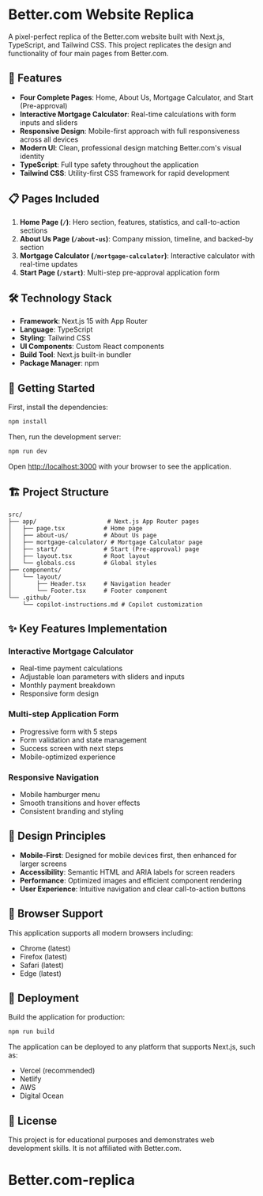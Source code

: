 # Better.com Website Replica

A pixel-perfect replica of the Better.com website built with Next.js, TypeScript, and Tailwind CSS. This project replicates the design and functionality of four main pages from Better.com.

## 🚀 Features

- **Four Complete Pages**: Home, About Us, Mortgage Calculator, and Start (Pre-approval)
- **Interactive Mortgage Calculator**: Real-time calculations with form inputs and sliders
- **Responsive Design**: Mobile-first approach with full responsiveness across all devices
- **Modern UI**: Clean, professional design matching Better.com's visual identity
- **TypeScript**: Full type safety throughout the application
- **Tailwind CSS**: Utility-first CSS framework for rapid development

## 📋 Pages Included

1. **Home Page (`/`)**: Hero section, features, statistics, and call-to-action sections
2. **About Us Page (`/about-us`)**: Company mission, timeline, and backed-by section  
3. **Mortgage Calculator (`/mortgage-calculator`)**: Interactive calculator with real-time updates
4. **Start Page (`/start`)**: Multi-step pre-approval application form

## 🛠️ Technology Stack

- **Framework**: Next.js 15 with App Router
- **Language**: TypeScript
- **Styling**: Tailwind CSS
- **UI Components**: Custom React components
- **Build Tool**: Next.js built-in bundler
- **Package Manager**: npm

## 🚦 Getting Started

First, install the dependencies:

```bash
npm install
```

Then, run the development server:

```bash
npm run dev
```

Open [http://localhost:3000](http://localhost:3000) with your browser to see the application.

## 🏗️ Project Structure

```
src/
├── app/                    # Next.js App Router pages
│   ├── page.tsx           # Home page
│   ├── about-us/          # About Us page
│   ├── mortgage-calculator/ # Mortgage Calculator page
│   ├── start/             # Start (Pre-approval) page
│   ├── layout.tsx         # Root layout
│   └── globals.css        # Global styles
├── components/
│   └── layout/
│       ├── Header.tsx     # Navigation header
│       └── Footer.tsx     # Footer component
└── .github/
    └── copilot-instructions.md # Copilot customization
```

## ✨ Key Features Implementation

### Interactive Mortgage Calculator
- Real-time payment calculations
- Adjustable loan parameters with sliders and inputs
- Monthly payment breakdown
- Responsive form design

### Multi-step Application Form
- Progressive form with 5 steps
- Form validation and state management
- Success screen with next steps
- Mobile-optimized experience

### Responsive Navigation
- Mobile hamburger menu
- Smooth transitions and hover effects
- Consistent branding and styling

## 🎨 Design Principles

- **Mobile-First**: Designed for mobile devices first, then enhanced for larger screens
- **Accessibility**: Semantic HTML and ARIA labels for screen readers
- **Performance**: Optimized images and efficient component rendering
- **User Experience**: Intuitive navigation and clear call-to-action buttons

## 📱 Browser Support

This application supports all modern browsers including:
- Chrome (latest)
- Firefox (latest)
- Safari (latest)
- Edge (latest)

## 🚀 Deployment

Build the application for production:

```bash
npm run build
```

The application can be deployed to any platform that supports Next.js, such as:
- Vercel (recommended)
- Netlify
- AWS
- Digital Ocean

## 📄 License

This project is for educational purposes and demonstrates web development skills. It is not affiliated with Better.com.
# Better.com-replica
